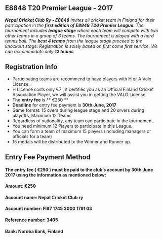 ## E8848 T20 Premier League - 2017

_**Nepal Cricket Club Ry - E8848** invites all cricket team in Finland for their participation in the **first edition of E8848 T20 Premier League**. The tournament includes **league stage** where each team will compete with two other teams in a group of 3 teams. The tournament is played with a hard tennis ball. The **best 4 teams** from the league stage proceed to the knockout stage. Registration is solely based on first come first service. We can accommodate only **12 teams**._

## Registration Info
- Participating teams are recommend to have players with H or A Valo License. 
- H License costs only €7 , it certifies you as an Official Finland Cricket Association Player, we will assist you in getting the VALO License.
- The **entry fee** is ** €250 ** 
- **Deadline** for entry fee payment is **30th June, 2017**
- Game format: 15 overs during league stage and 20 orvers during playoffs, Maximum 12 Teams
- Regardless of nationality, any team can participate in the tournament. 
- You need minimum 12 Players to participate in this League. 
- You can form a team of maximum 15 players (including managers or officials for a team) 
- 15 medals will be distributed to the Winner and Runner up.
## Entry Fee Payment Method 
#### The entry fee ( **€250** ) must be paid to the club’s account by **30th June 2017** using the information as mentioned below:
#### Amount: €250 
#### Account name: Nepal Cricket Club ry
#### Account number: FI87 1745 3000 1791 03
#### Reference number: 3405
#### Bank: Nordea Bank, Finland
